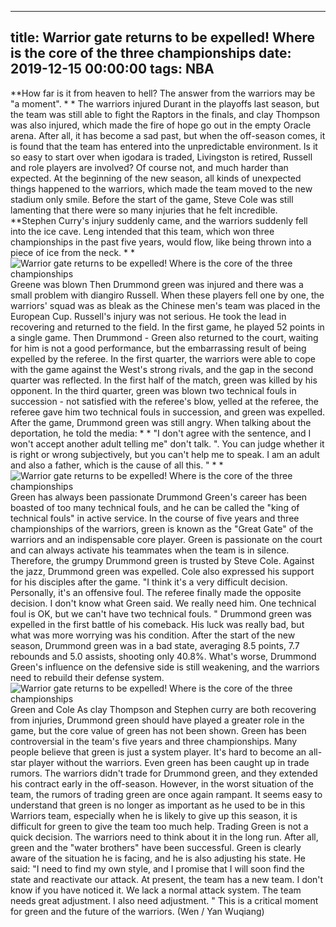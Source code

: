 
---
title: Warrior gate returns to be expelled! Where is the core of the three championships
date: 2019-12-15 00:00:00
tags:  NBA
---
**How far is it from heaven to hell? The answer from the warriors may be "a moment". * *
The warriors injured Durant in the playoffs last season, but the team was still able to fight the Raptors in the finals, and clay Thompson was also injured, which made the fire of hope go out in the empty Oracle arena. After all, it has become a sad past, but when the off-season comes, it is found that the team has entered into the unpredictable environment. Is it so easy to start over when igodara is traded, Livingston is retired, Russell and role players are involved?
Of course not, and much harder than expected.
At the beginning of the new season, all kinds of unexpected things happened to the warriors, which made the team moved to the new stadium only smile. Before the start of the game, Steve Cole was still lamenting that there were so many injuries that he felt incredible. **Stephen Curry's injury suddenly came, and the warriors suddenly fell into the ice cave. Leng intended that this team, which won three championships in the past five years, would flow, like being thrown into a piece of ice from the neck. * *
![Warrior gate returns to be expelled! Where is the core of the three championships](f2308985ff0b4f99899de233a4c74e6e.jpg)
Greene was blown
Then Drummond green was injured and there was a small problem with diangiro Russell.
When these players fell one by one, the warriors' squad was as bleak as the Chinese men's team was placed in the European Cup. Russell's injury was not serious. He took the lead in recovering and returned to the field. In the first game, he played 52 points in a single game. Then Drummond - Green also returned to the court, waiting for him is not a good performance, but the embarrassing result of being expelled by the referee.
In the first quarter, the warriors were able to cope with the game against the West's strong rivals, and the gap in the second quarter was reflected. In the first half of the match, green was killed by his opponent. In the third quarter, green was blown two technical fouls in succession - not satisfied with the referee's blow, yelled at the referee, the referee gave him two technical fouls in succession, and green was expelled.
After the game, Drummond green was still angry. When talking about the deportation, he told the media: * * "I don't agree with the sentence, and I won't accept another adult telling me" don't talk. ". You can judge whether it is right or wrong subjectively, but you can't help me to speak. I am an adult and also a father, which is the cause of all this. " * *
![Warrior gate returns to be expelled! Where is the core of the three championships](6521ef7dfdbb441680e9c7102ba752cb.jpg)
Green has always been passionate
Drummond Green's career has been boasted of too many technical fouls, and he can be called the "king of technical fouls" in active service. In the course of five years and three championships of the warriors, green is known as the "Great Gate" of the warriors and an indispensable core player. Green is passionate on the court and can always activate his teammates when the team is in silence. Therefore, the grumpy Drummond green is trusted by Steve Cole.
Against the jazz, Drummond green was expelled. Cole also expressed his support for his disciples after the game. "I think it's a very difficult decision. Personally, it's an offensive foul. The referee finally made the opposite decision. I don't know what Green said. We really need him. One technical foul is OK, but we can't have two technical fouls. "
Drummond green was expelled in the first battle of his comeback. His luck was really bad, but what was more worrying was his condition. After the start of the new season, Drummond green was in a bad state, averaging 8.5 points, 7.7 rebounds and 5.0 assists, shooting only 40.8%. What's worse, Drummond Green's influence on the defensive side is still weakening, and the warriors need to rebuild their defense system.
![Warrior gate returns to be expelled! Where is the core of the three championships](9e3b9f0097184466862446cdaa7fee84.jpg)
Green and Cole
As clay Thompson and Stephen curry are both recovering from injuries, Drummond green should have played a greater role in the game, but the core value of green has not been shown. Green has been controversial in the team's five years and three championships. Many people believe that green is just a system player. It's hard to become an all-star player without the warriors. Even green has been caught up in trade rumors.
The warriors didn't trade for Drummond green, and they extended his contract early in the off-season. However, in the worst situation of the team, the rumors of trading green are once again rampant. It seems easy to understand that green is no longer as important as he used to be in this Warriors team, especially when he is likely to give up this season, it is difficult for green to give the team too much help.
Trading Green is not a quick decision. The warriors need to think about it in the long run. After all, green and the "water brothers" have been successful.
Green is clearly aware of the situation he is facing, and he is also adjusting his state. He said: "I need to find my own style, and I promise that I will soon find the state and reactivate our attack. At present, the team has a new team. I don't know if you have noticed it. We lack a normal attack system. The team needs great adjustment. I also need adjustment. "
This is a critical moment for green and the future of the warriors.
(Wen / Yan Wuqiang)